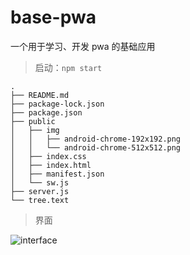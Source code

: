 # base-pwa

一个用于学习、开发 pwa 的基础应用

> 启动：`npm start`

```
.
├── README.md
├── package-lock.json
├── package.json
├── public
│   ├── img
│   │   ├── android-chrome-192x192.png
│   │   └── android-chrome-512x512.png
│   ├── index.css
│   ├── index.html
│   ├── manifest.json
│   └── sw.js
├── server.js
└── tree.text
```

> 界面

![interface](https://raw.githubusercontent.com/hufei1993/base-pwa/master/public/img/interface.png)
